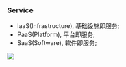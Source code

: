 ### Service

* laaS(Infrastructure), 基础设施即服务;
* PaaS(Platform), 平台即服务;
* SaaS(Software), 软件即服务;

![](http://with.muyunyun.cn/af4d1f46f7fefe989c798a9e4ec55fa6.jpg)
